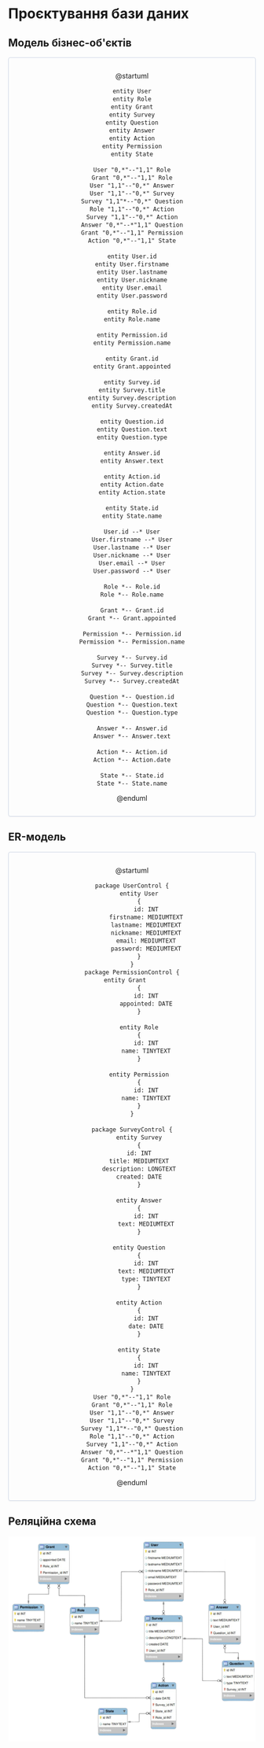 # Проєктування бази даних

## Mодель бізнес-об'єктів

<center style="
    border-radius:4px;
    border: 1px solid #cfd7e6;
    box-shadow: 0 1px 3px 0 rgba(89,105,129,.05), 0 1px 1px 0 rgba(0,0,0,.025);
    padding: 1em;">

@startuml

    entity User
    entity Role
    entity Grant
    entity Survey
    entity Question
    entity Answer
    entity Action
    entity Permission
    entity State

    User "0,*"--"1,1" Role
    Grant "0,*"--"1,1" Role
    User "1,1"--"0,*" Answer
    User "1,1"--"0,*" Survey
    Survey "1,1"*--"0,*" Question
    Role "1,1"--"0,*" Action
    Survey "1,1"--"0,*" Action
    Answer "0,*"--*"1,1" Question
    Grant "0,*"--"1,1" Permission
    Action "0,*"--"1,1" State

    entity User.id
    entity User.firstname
    entity User.lastname
    entity User.nickname
    entity User.email
    entity User.password
    
    entity Role.id
    entity Role.name

    entity Permission.id
    entity Permission.name

    entity Grant.id
    entity Grant.appointed

    entity Survey.id
    entity Survey.title
    entity Survey.description
    entity Survey.createdAt

    entity Question.id
    entity Question.text
    entity Question.type

    entity Answer.id
    entity Answer.text

    entity Action.id
    entity Action.date
    entity Action.state

    entity State.id
    entity State.name

    User.id --* User
    User.firstname --* User
    User.lastname --* User
    User.nickname --* User
    User.email --* User
    User.password --* User

    Role *-- Role.id
    Role *-- Role.name

    Grant *-- Grant.id
    Grant *-- Grant.appointed

    Permission *-- Permission.id
    Permission *-- Permission.name

    Survey *-- Survey.id
    Survey *-- Survey.title
    Survey *-- Survey.description
    Survey *-- Survey.createdAt

    Question *-- Question.id
    Question *-- Question.text
    Question *-- Question.type

    Answer *-- Answer.id
    Answer *-- Answer.text

    Action *-- Action.id
    Action *-- Action.date

    State *-- State.id
    State *-- State.name

@enduml

</center>

## ER-модель
<center style="
    border-radius:4px;
    border: 1px solid #cfd7e6;
    box-shadow: 0 1px 3px 0 rgba(89,105,129,.05), 0 1px 1px 0 rgba(0,0,0,.025);
    padding: 1em;">

@startuml

    package UserControl {
        entity User
        {
            id: INT
            firstname: MEDIUMTEXT
            lastname: MEDIUMTEXT
            nickname: MEDIUMTEXT
            email: MEDIUMTEXT
            password: MEDIUMTEXT
        }
    }
    package PermissionControl {
    entity Grant    
        {
            id: INT
            appointed: DATE
        }

        entity Role
        {
            id: INT
            name: TINYTEXT
        }
    
        entity Permission
        {
            id: INT
            name: TINYTEXT
        }
    }

    package SurveyControl {
        entity Survey
        {
        id: INT
        title: MEDIUMTEXT
        description: LONGTEXT
        created: DATE
        }

        entity Answer
        {
            id: INT
            text: MEDIUMTEXT
        }
 
        entity Question
        {
            id: INT
            text: MEDIUMTEXT
            type: TINYTEXT
        }
    
        entity Action
        {
            id: INT
            date: DATE
        }
    
        entity State
        {
            id: INT
            name: TINYTEXT
        }
    }
    User "0,*"--"1,1" Role
    Grant "0,*"--"1,1" Role
    User "1,1"--"0,*" Answer
    User "1,1"--"0,*" Survey
    Survey "1,1"*--"0,*" Question
    Role "1,1"--"0,*" Action
    Survey "1,1"--"0,*" Action
    Answer "0,*"--*"1,1" Question
    Grant "0,*"--"1,1" Permission
    Action "0,*"--"1,1" State

@enduml

</center>

## Реляційна схема

![relation-diagram](./images/relation-diagram.png)
